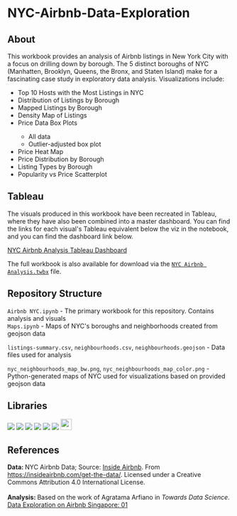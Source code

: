 # NYC-Airbnb-Data-Exploration

## About
This workbook provides an analysis of Airbnb listings in New York City with a focus on drilling down by borough. The 5 distinct boroughs of NYC (Manhatten, Brooklyn, Queens, the Bronx, and Staten Island) make for a fascinating case study in exploratory data analysis. Visualizations include:
<ul>
  <li>Top 10 Hosts with the Most Listings in NYC</li>
  <li>Distribution of Listings by Borough</li>
  <li>Mapped Listings by Borough</li>
  <li>Density Map of Listings</li>
  <li>Price Data Box Plots</li>
  <ul>
    <li>All data</li>
    <li>Outlier-adjusted box plot</li>
  </ul>
  <li>Price Heat Map</li>
  <li>Price Distribution by Borough</li>
  <li>Listing Types by Borough</li>
  <li>Popularity vs Price Scatterplot</li>
</ul>

## Tableau
The visuals produced in this workbook have been recreated in Tableau, where they have also been combined into a master dashboard. You can find the links for each visual's Tableau equivalent below the viz in the notebook, and you can find the dashboard link below.


<a href="https://public.tableau.com/views/NYCAirbnbAnalysisDashboard/NYCAirbnbDashboard?:language=en-US&:sid=&:redirect=auth&:display_count=n&:origin=viz_share_link" target="_blank">NYC Airbnb Analysis Tableau Dashboard</a>

The full workbook is also available for download via the <a href="https://github.com/admacpherson/NYC-Airbnb-Data-Exploration/blob/main/NYC%20Aibnb%20Analysis.twbx" target="_blank">```NYC Airbnb Analysis.twbx```</a> file.

## Repository Structure
```Airbnb NYC.ipynb``` - The primary workbook for this repository. Contains analysis and visuals<br>
```Maps.ipynb``` - Maps of NYC's boroughs and neighborhoods created from geojson data<br>

```listings-summary.csv```,
```neighbourhoods.csv```,
```neighbourhoods.geojson``` - Data files used for analysis

```nyc_neighbourhoods_map_bw.png```, ```nyc_neighbourhoods_map_color.png``` - Python-generated maps of NYC used for visualizations based on provided geojson data 


## Libraries
<img src="https://img.shields.io/badge/Python-FFD43B?style=for-the-badge&logo=python&logoColor=blue"/>
<img src="https://img.shields.io/badge/Pandas-2C2D72?style=for-the-badge&logo=pandas&logoColor=white"/>
<img src="https://img.shields.io/badge/Numpy-777BB4?style=for-the-badge&logo=numpy&logoColor=white"/>
<img src="https://img.shields.io/badge/Matplotlib-%23ffffff.svg?style=for-the-badge&logo=Matplotlib&logoColor=black"/>
<img src="https://img.shields.io/badge/Folium-77B829?style=for-the-badge&logo=folium&logoColor=white"/>
<img src="https://img.shields.io/badge/Tableau-E97627?style=for-the-badge&logo=Tableau&logoColor=white"/>
<img src="https://raw.githubusercontent.com/mwaskom/seaborn/master/doc/_static/logo-wide-lightbg.svg" height="25px"/>


## References
<b>Data: </b>NYC Airbnb Data; Source: <a href="https://insideairbnb.com/get-the-data/">Inside Airbnb</a>. From https://insideairbnb.com/get-the-data/. Licensed under a Creative Commons Attribution 4.0 International License.<br><br>
<b>Analysis: </b> Based on the work of Agratama Arfiano in <i>Towards Data Science</i>. <a href="https://towardsdatascience.com/data-exploration-on-airbnb-singapore-01-40698c54cac3">Data Exploration on Airbnb Singapore: 01</a><br>
